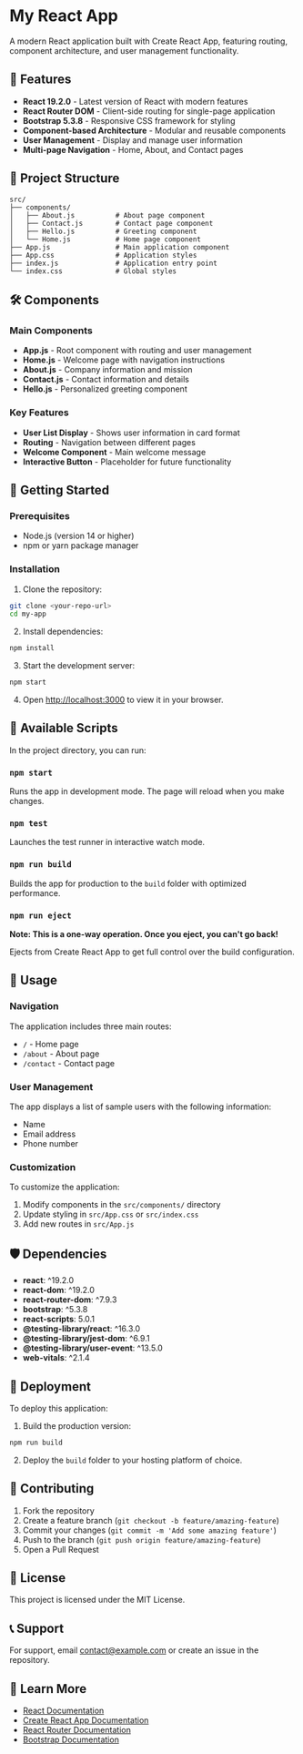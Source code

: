 # My React App

A modern React application built with Create React App, featuring routing, component architecture, and user management functionality.

## 🚀 Features

- **React 19.2.0** - Latest version of React with modern features
- **React Router DOM** - Client-side routing for single-page application
- **Bootstrap 5.3.8** - Responsive CSS framework for styling
- **Component-based Architecture** - Modular and reusable components
- **User Management** - Display and manage user information
- **Multi-page Navigation** - Home, About, and Contact pages

## 📁 Project Structure

```
src/
├── components/
│   ├── About.js          # About page component
│   ├── Contact.js        # Contact page component
│   ├── Hello.js          # Greeting component
│   └── Home.js           # Home page component
├── App.js                # Main application component
├── App.css               # Application styles
├── index.js              # Application entry point
└── index.css             # Global styles
```

## 🛠️ Components

### Main Components

- **App.js** - Root component with routing and user management
- **Home.js** - Welcome page with navigation instructions
- **About.js** - Company information and mission
- **Contact.js** - Contact information and details
- **Hello.js** - Personalized greeting component

### Key Features

- **User List Display** - Shows user information in card format
- **Routing** - Navigation between different pages
- **Welcome Component** - Main welcome message
- **Interactive Button** - Placeholder for future functionality

## 🚦 Getting Started

### Prerequisites

- Node.js (version 14 or higher)
- npm or yarn package manager

### Installation

1. Clone the repository:
```bash
git clone <your-repo-url>
cd my-app
```

2. Install dependencies:
```bash
npm install
```

3. Start the development server:
```bash
npm start
```

4. Open [http://localhost:3000](http://localhost:3000) to view it in your browser.

## 📜 Available Scripts

In the project directory, you can run:

### `npm start`
Runs the app in development mode. The page will reload when you make changes.

### `npm test`
Launches the test runner in interactive watch mode.

### `npm run build`
Builds the app for production to the `build` folder with optimized performance.

### `npm run eject`
**Note: This is a one-way operation. Once you eject, you can't go back!**

Ejects from Create React App to get full control over the build configuration.

## 🎯 Usage

### Navigation
The application includes three main routes:
- `/` - Home page
- `/about` - About page
- `/contact` - Contact page

### User Management
The app displays a list of sample users with the following information:
- Name
- Email address
- Phone number

### Customization
To customize the application:
1. Modify components in the `src/components/` directory
2. Update styling in `src/App.css` or `src/index.css`
3. Add new routes in `src/App.js`

## 🛡️ Dependencies

- **react**: ^19.2.0
- **react-dom**: ^19.2.0
- **react-router-dom**: ^7.9.3
- **bootstrap**: ^5.3.8
- **react-scripts**: 5.0.1
- **@testing-library/react**: ^16.3.0
- **@testing-library/jest-dom**: ^6.9.1
- **@testing-library/user-event**: ^13.5.0
- **web-vitals**: ^2.1.4

## 🚀 Deployment

To deploy this application:

1. Build the production version:
```bash
npm run build
```

2. Deploy the `build` folder to your hosting platform of choice.

## 🤝 Contributing

1. Fork the repository
2. Create a feature branch (`git checkout -b feature/amazing-feature`)
3. Commit your changes (`git commit -m 'Add some amazing feature'`)
4. Push to the branch (`git push origin feature/amazing-feature`)
5. Open a Pull Request

## 📝 License

This project is licensed under the MIT License.

## 📞 Support

For support, email contact@example.com or create an issue in the repository.

## 🔗 Learn More

- [React Documentation](https://reactjs.org/)
- [Create React App Documentation](https://facebook.github.io/create-react-app/docs/getting-started)
- [React Router Documentation](https://reactrouter.com/)
- [Bootstrap Documentation](https://getbootstrap.com/)
